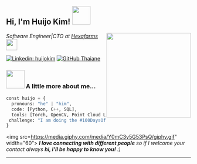 <h2> Hi, I'm Huijo Kim! <img src="https://media.giphy.com/media/qKltgF7Aw515K/giphy.gif" width="50"></h2>
<img align='right' src="https://media.giphy.com/media/tYpzCh5MkECzAbTz6l/giphy.gif" width="230">
<p><em>Software Engineer|CTO at <a href="http://hexafarms.com">Hexafarms</a><img src="https://media.giphy.com/media/kBeIbranYXG4XHUtCh/giphy.gif" width="30">
</em></p>

[![Linkedin: huijokim](https://img.shields.io/badge/-ccomkhj-blue?style=flat-square&logo=Linkedin&logoColor=white&link=https://www.linkedin.com/in/khj17/)](https://www.linkedin.com/in/khj17/)
[![GitHub Thaiane](https://img.shields.io/github/followers/ccomkhj?label=follow&style=social)](https://github.com/ccomkhj)


### <img src="https://media.giphy.com/media/fsDFaSpcmTCuTBStqr/giphy.gif" width="50"> A little more about me...  

```python
const huijo = {
  pronouns: "he" | "him",
  code: [Python, C++, SQL],
  tools: [Torch, OpenCV, Point Cloud Library, ROS2, Git, Docker, FastAPI],
 challenge: "I am doing the #100DaysOfCode challenge focused on data structure in C++"
}
```

<img src=https://media.giphy.com/media/Y0mC3y5G53PsQ/giphy.gif" width="60"> <em><b>I love connecting with different people</b> so if I welcome your contact always <b>hi, I'll be happy to know you!</b> :)</em>

---

